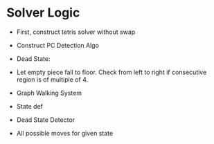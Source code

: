 # Solver Logic

- First, construct tetris solver without swap
- Construct PC Detection Algo
- Dead State:
 - Let empty piece fall to floor. Check from left to right if consecutive region is of multiple of 4.

- Graph Walking System
 - State def
 - Dead State Detector
 - All possible moves for given state